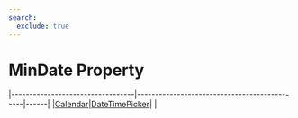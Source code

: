 ```yaml
---
search:
  exclude: true
---
```


<h1 class="heading"><span class="name">MinDate Property</span></h1>

|----------------------------------|----------------------------------------------|------|
|[Calendar](../objects/calendar.md)|[DateTimePicker](../objects/datetimepicker.md)|&nbsp;|
